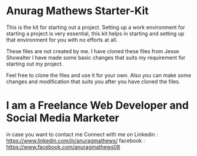 # Anurag Mathews Starter-Kit 
 This is the kit for starting out a project. Setting up a work environment for starting a project is very essential, this kit
 helps in starting and setting up that environment for you with no efforts at all.

 These files are not created by me. I have cloned these files from Jesse Showalter
 I have made some basic changes that suits my requirement for starting out my project.
 
  Feel free to clone the files and use it for your own.
  Also you can make some changes and modification that suits you after you have cloned the files.
 
 # I am a Freelance Web Developer and Social Media Marketer
  in case you want to contact me
  Connect with me on 
   Linkedin : https://www.linkedin.com/in/anuragmathews/
   facebook : https://www.facebook.com/anuragmathews08
 
 
